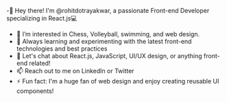 -👋 Hey there! I'm @rohitdotrayakwar, a passionate Front-end Developer specializing in React.js💻
- 👀 I’m interested in Chess, Volleyball, swimming, and web design.
- 🌱 Always learning and experimenting with the latest front-end technologies and best practices
- 💬 Let's chat about React.js, JavaScript, UI/UX design, or anything front-end related!
- 📫 Reach out to me on LinkedIn or Twitter
- ⚡ Fun fact: I'm a huge fan of  web design and enjoy creating reusable UI components!
<!---
rohitdotrayakwar/rohitdotrayakwar is a ✨ special ✨ repository because its `README.md` (this file) appears on your GitHub profile.
You can click the Preview link to take a look at your changes.
--->
